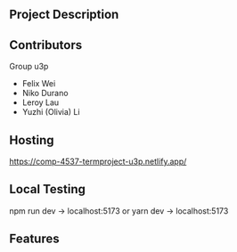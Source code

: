 ## Project Description

## Contributors
Group u3p
- Felix Wei
- Niko Durano
- Leroy Lau
- Yuzhi (Olivia) Li

## Hosting
https://comp-4537-termproject-u3p.netlify.app/

## Local Testing
npm run dev -> localhost:5173
or
yarn dev -> localhost:5173

## Features

